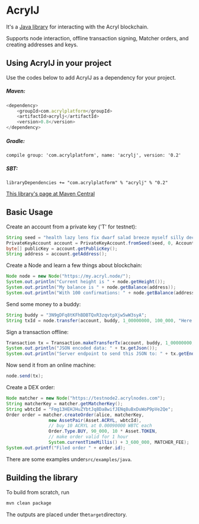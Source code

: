 # AcrylJ

It's a [Java library](https://github.com/acrylplatform/AcrylJ) for interacting with the Acryl blockchain.

Supports node interaction, offline transaction signing, Matcher orders, and creating addresses and keys.

## Using AcrylJ in your project

Use the codes below to add AcrylJ as a dependency for your project.

##### Maven:

```js
<dependency>
    <groupId>com.acrylplatform</groupId>
    <artifactId>acrylj</artifactId>
    <version>0.8</version>
</dependency>
```

##### Gradle:

```
compile group: 'com.acrylplatform', name: 'acrylj', version: '0.2'
```

##### SBT:

```
libraryDependencies += "com.acrylplatform" % "acrylj" % "0.2"
```

[This library's page at Maven Central](https://mvnrepository.com/artifact/com.acrylplatform/acrylj)

## Basic Usage

Create an account from a private key \('T' for testnet\):

```java
String seed = "health lazy lens fix dwarf salad breeze myself silly december endless rent faculty report beyond";
PrivateKeyAccount account = PrivateKeyAccount.fromSeed(seed, 0, Account.TESTNET);
byte[] publicKey = account.getPublicKey();
String address = account.getAddress();
```

Create a Node and learn a few things about blockchain:

```java
Node node = new Node("https://my.acryl.node/");
System.out.println("Current height is " + node.getHeight());
System.out.println("My balance is " + node.getBalance(address));
System.out.println("With 100 confirmations: " + node.getBalance(address, 100));
```

Send some money to a buddy:

```java
String buddy = "3N9gDFq8tKFhBDBTQxR3zqvtpXjw5wW3syA";
String txId = node.transfer(account, buddy, 1_00000000, 100_000, "Here's for you");
```

Sign a transaction offline:

```java
Transaction tx = Transaction.makeTransferTx(account, buddy, 1_00000000, Asset.ACRYL, 100_000, Asset.ACRYL, "");
System.out.println("JSON encoded data: " + tx.getJson());
System.out.println("Server endpoint to send this JSON to: " + tx.getEndpoint());
```

Now send it from an online machine:

```java
node.send(tx);
```

Create a DEX order:

```java
Node matcher = new Node("https://testnode2.acrylnodes.com");
String matcherKey = matcher.getMatcherKey();
String wbtcId = "Fmg13HEHJHuZYbtJq8Da8wifJENq8uBxDuWoP9pVe2Qe";
Order order = matcher.createOrder(alice, matcherKey,
                new AssetPair(Asset.ACRYL, wbtcId),
                // buy 10 ACRYL at 0.00090000 WBTC each
                Order.Type.BUY, 90_000, 10 * Asset.TOKEN,
                // make order valid for 1 hour
                System.currentTimeMillis() + 3_600_000, MATCHER_FEE);
System.out.printf("Filed order " + order.id);
```

There are some examples under`src/examples/java`.

## Building the library

To build from scratch, run

```bash
mvn clean package
```

The outputs are placed under the`target`directory.

